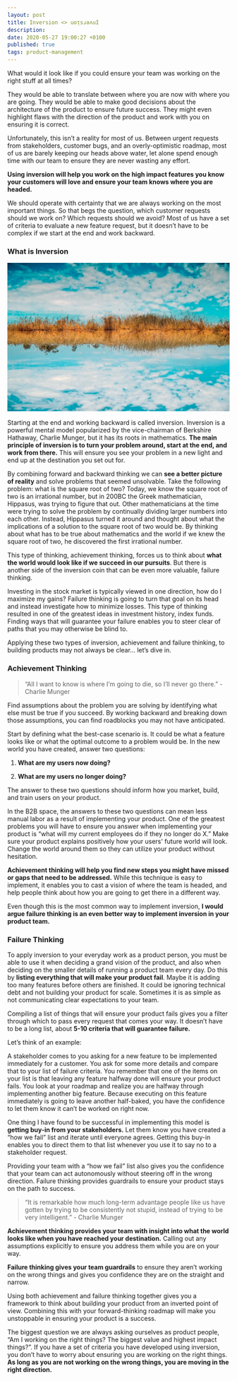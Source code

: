 ```yaml
---
layout: post
title: Inversion <> uoᴉsɹǝʌuI
description:
date: 2020-05-27 19:00:27 +0100
published: true
tags: product-management
---
```


What would it look like if you could ensure your team was working on the right stuff at all times?

They would be able to translate between where you are now with where you are going. They would be able to make good decisions about the architecture of the product to ensure future success. They might even highlight flaws with the direction of the product and work with you on ensuring it is correct.

Unfortunately, this isn’t a reality for most of us. Between urgent requests from stakeholders, customer bugs, and an overly-optimistic roadmap, most of us are barely keeping our heads above water, let alone spend enough time with our team to ensure they are never wasting any effort.

**Using inversion will help you work on the high impact features you know your customers will love and ensure your team knows where you are headed.**

We should operate with certainty that we are always working on the most important things. So that begs the question, which customer requests should we work on? Which requests should we avoid? Most of us have a set of criteria to evaluate a new feature request, but it doesn’t have to be complex if we start at the end and work backward.

### What is Inversion

![Grass reflecting on water.](/assets/d9eb674d-537c-4d40-868c-c9235484a4bb_1024x683.jpeg)

Starting at the end and working backward is called inversion. Inversion is a powerful mental model popularized by the vice-chairman of Berkshire Hathaway, Charlie Munger, but it has its roots in mathematics. **The main principle of inversion is to turn your problem around, start at the end, and work from there.** This will ensure you see your problem in a new light and end up at the destination you set out for.

By combining forward and backward thinking we can **see a better picture of reality** and solve problems that seemed unsolvable. Take the following problem: what is the square root of two? Today, we know the square root of two is an irrational number, but in 200BC the Greek mathematician, Hippasus, was trying to figure that out. Other mathematicians at the time were trying to solve the problem by continually dividing larger numbers into each other. Instead, Hippasus turned it around and thought about what the implications of a solution to the square root of two would be. By thinking about what has to be true about mathematics and the world if we knew the square root of two, he discovered the first irrational number.

This type of thinking, achievement thinking, forces us to think about **what the world would look like if we succeed in our pursuits**. But there is another side of the inversion coin that can be even more valuable, failure thinking.

Investing in the stock market is typically viewed in one direction, how do I maximize my gains? Failure thinking is going to turn that goal on its head and instead investigate how to minimize losses. This type of thinking resulted in one of the greatest ideas in investment history, index funds. Finding ways that will guarantee your failure enables you to steer clear of paths that you may otherwise be blind to.

Applying these two types of inversion, achievement and failure thinking, to building products may not always be clear… let’s dive in.

### Achievement Thinking

> “All I want to know is where I’m going to die, so I’ll never go there.” - Charlie Munger

Find assumptions about the problem you are solving by identifying what else must be true if you succeed. By working backward and breaking down those assumptions, you can find roadblocks you may not have anticipated.

Start by defining what the best-case scenario is. It could be what a feature looks like or what the optimal outcome to a problem would be. In the new world you have created, answer two questions:

1. **What are my users now doing?**

2. **What are my users no longer doing?** 

The answer to these two questions should inform how you market, build, and train users on your product.

In the B2B space, the answers to these two questions can mean less manual labor as a result of implementing your product. One of the greatest problems you will have to ensure you answer when implementing your product is “what will my current employees do if they no longer do X.” Make sure your product explains positively how your users' future world will look. Change the world around them so they can utilize your product without hesitation.

**Achievement thinking will help you find new steps you might have missed or gaps that need to be addressed.** While this technique is easy to implement, it enables you to cast a vision of where the team is headed, and help people think about how you are going to get there in a different way.

Even though this is the most common way to implement inversion, **I would argue failure thinking is an even better way to implement inversion in your product team.**

### Failure Thinking

To apply inversion to your everyday work as a product person, you must be able to use it when deciding a grand vision of the product, and also when deciding on the smaller details of running a product team every day. Do this by **listing everything that will make your product fail**. Maybe it is adding too many features before others are finished. It could be ignoring technical debt and not building your product for scale. Sometimes it is as simple as not communicating clear expectations to your team.

Compiling a list of things that will ensure your product fails gives you a filter through which to pass every request that comes your way. It doesn’t have to be a long list, about **5-10 criteria that will guarantee failure.**

Let’s think of an example:

A stakeholder comes to you asking for a new feature to be implemented immediately for a customer. You ask for some more details and compare that to your list of failure criteria. You remember that one of the items on your list is that leaving any feature halfway done will ensure your product fails. You look at your roadmap and realize you are halfway through implementing another big feature. Because executing on this feature immediately is going to leave another half-baked, you have the confidence to let them know it can’t be worked on right now.

One thing I have found to be successful in implementing this model is **getting buy-in from your stakeholders.** Let them know you have created a “how we fail” list and iterate until everyone agrees. Getting this buy-in enables you to direct them to that list whenever you use it to say no to a stakeholder request.

Providing your team with a “how we fail” list also gives you the confidence that your team can act autonomously without steering off in the wrong direction. Failure thinking provides guardrails to ensure your product stays on the path to success.

> “It is remarkable how much long-term advantage people like us have gotten by trying to be consistently not stupid, instead of trying to be very intelligent.” - Charlie Munger

**Achievement thinking provides your team with insight into what the world looks like when you have reached your destination.** Calling out any assumptions explicitly to ensure you address them while you are on your way.

**Failure thinking gives your team guardrails** to ensure they aren’t working on the wrong things and gives you confidence they are on the straight and narrow.

Using both achievement and failure thinking together gives you a framework to think about building your product from an inverted point of view. Combining this with your forward-thinking roadmap will make you unstoppable in ensuring your product is a success.

The biggest question we are always asking ourselves as product people, “Am I working on the right things? The biggest value and highest impact things?”. If you have a set of criteria you have developed using inversion, you don’t have to worry about ensuring you are working on the right things. **As long as you are not working on the wrong things, you are moving in the right direction.**
